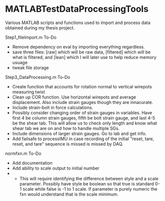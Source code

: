 # MATLABTestDataProcessingTools
Various MATLAB scripts and functions used to import and process data obtained during my thesis project.

Step1_fileImport.m To-Do
- Remove dependency on eval by importing everything regardless.
- save three files: [raw] which will be raw data, [filtered] which will be what is filtered, and [lean] which I will later use to help reduce memory usuage
- tweak file storage

Step3_DataProcessing.m To-Do
- Create function that accounts for rotation normal to vertical wirepots measuring twist
- Clean up COR function. Use horizontal wirepots and average displacement. Also include strain gauges though they are innacurate.
- Include strain-bolt in force calculations.
- Possibly consider changing order of strain gauges in variables. Have first 4 be column strain gauges, fifth be bolt strain gauge, and last 4-5 be the shear tab. This will allow us to check only length and know what shear tab we are on and how to handle multiple SGs.
- Include dimensions of larger strain gauges. Go to lab and get info.
- Add failsafe to processIMU in case recording of the initial "reset, tare, reset, and tare" sequence is missed is missed by DAQ.

normfxn.m To-Do
- Add documentation
- Add ability to scale output to initial number
- - This will require identifying the difference between style and a scale parameter. Possibly have style be boolean so that true is standard 0-1 scale while false is -1 to 1 scale. If parameter is purely numeric the fxn would understand that is the scale minimum.
